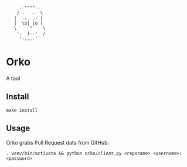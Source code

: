          .-""""-.
        / -   -  \
       |  .-. .- |
       |  \o| |o (
       \     ^    \
        '.  )--'  /
         '-...-'`

# Orko

A tool

## Install

    make install

## Usage

Orko grabs Pull Request data from GitHub:

    . venv/bin/activate && python orko/client.py <reponame> <username>:<password>